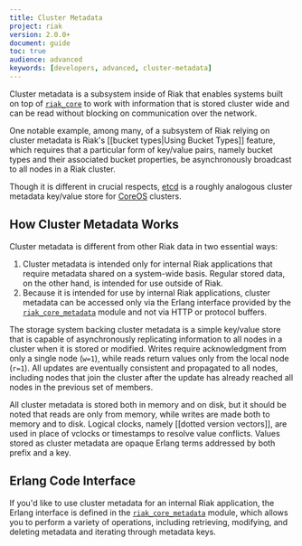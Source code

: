 ```yaml
---
title: Cluster Metadata
project: riak
version: 2.0.0+
document: guide
toc: true
audience: advanced
keywords: [developers, advanced, cluster-metadata]
---
```


Cluster metadata is a subsystem inside of Riak that enables systems built on top of [`riak_core`](https://github.com/basho/riak_core/blob/develop/src/riak_core_metadata.erl) to work with information that is stored cluster wide and can be read without blocking on communication over the network.

One notable example, among many, of a subsystem of Riak relying on cluster metadata is Riak's [[bucket types|Using Bucket Types]] feature, which requires that a particular form of key/value pairs, namely bucket types and their associated bucket properties, be asynchronously broadcast to all nodes in a Riak cluster.

Though it is different in crucial respects, [etcd](https://coreos.com/docs/cluster-management/setup/getting-started-with-etcd/) is a roughly analogous cluster metadata key/value store for [CoreOS](https://coreos.com/) clusters.

## How Cluster Metadata Works

Cluster metadata is different from other Riak data in two essential ways:

1. Cluster metadata is intended only for internal Riak applications that require metadata shared on a system-wide basis. Regular stored data, on the other hand, is intended for use outside of Riak.
2. Because it is intended for use by internal Riak applications, cluster metadata can be accessed only via the Erlang interface provided by the [`riak_core_metadata`](https://github.com/basho/riak_core/blob/develop/src/riak_core_metadata.erl) module and not via HTTP or protocol buffers.

The storage system backing cluster metadata is a simple key/value store that is capable of asynchronously replicating information to all nodes in a cluster when it is stored or modified. Writes require acknowledgment from only a single node (`w=1`), while reads return values only from the local node (`r=1`). All updates are eventually consistent and propagated to all nodes, including nodes that join the cluster after the update has already reached all nodes in the previous set of members.

All cluster metadata is stored both in memory and on disk, but it should be noted that reads are only from memory, while writes are made both to memory and to disk. Logical clocks, namely [[dotted version vectors]], are used in place of vclocks or timestamps to resolve value conflicts. Values stored as cluster metadata are opaque Erlang terms addressed by both prefix and a key.

## Erlang Code Interface

If you'd like to use cluster metadata for an internal Riak application, the Erlang interface is defined in the [`riak_core_metadata`](https://github.com/basho/riak_core/blob/develop/src/riak_core_metadata.erl) module, which allows you to perform a variety of operations, including retrieving, modifying, and deleting metadata and iterating through metadata keys.